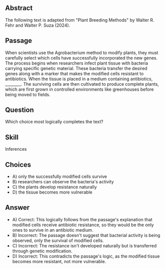 ## Abstract
The following text is adapted from "Plant Breeding Methods" by Walter R. Fehr and Walter P. Suza (2024).

## Passage
When scientists use the Agrobacterium method to modify plants, they must carefully select which cells have successfully incorporated the new genes. The process begins when researchers infect plant tissue with bacteria carrying specific genetic material. These bacteria transfer the desired genes along with a marker that makes the modified cells resistant to antibiotics. When the tissue is placed in a medium containing antibiotics, ________. The surviving cells are then cultivated to produce complete plants, which are first grown in controlled environments like greenhouses before being moved to fields.

## Question
Which choice most logically completes the text?

## Skill
Inferences

## Choices
- A) only the successfully modified cells survive
- B) researchers can observe the bacteria's activity
- C) the plants develop resistance naturally
- D) the tissue becomes more vulnerable

## Answer
- A) Correct: This logically follows from the passage's explanation that modified cells receive antibiotic resistance, so they would be the only ones to survive in an antibiotic medium.
- B) Incorrect: The passage doesn't suggest that bacterial activity is being observed, only the survival of modified cells.
- C) Incorrect: The resistance isn't developed naturally but is transferred through genetic modification.
- D) Incorrect: This contradicts the passage's logic, as the modified tissue becomes more resistant, not more vulnerable.